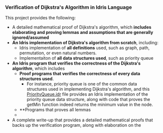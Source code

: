 ### Verification of Dijkstra's Algorithm in Idris Language

This project provides the following: 
- A detailed mathematical proof of Dijkstra's algorithm, which **includes elaborating and proving lemmas and assumptions that are generally ignored/assumed**
- **An Idris implementation of Dijkstra's algorithm from scratch**, including: 
  - Idris implementation of **all definitions** used, such as graph, path, permutation, or even natural numbers. 
  - Implementaiton of **all data structures used**, such as priority queue
- **An Idris program that verifies the correctness of the Dijkstra's algorithm**, which includes 
  - **Proof programs that verifies the correctness of every data structures used**. 
      - For instance, priority queue is one of the common data structures used in implementing Dijkstra's algorithm, and this [PriorityQueue.idr](https://github.com/EileenFeng/Verifying-Dijkstras-Algorithm-in-Idris/blob/master/code/PriorityQueue.idr) file provides an Idris implementation of the priority queue data structure, along with code that proves the getMin function indeed returns the minimum value in the node. 
  - **Programs that proves all lemmas
  - 
- A complete write-up that provides a detailed mathematical proofs that backs up the verification program, along with elaboration on the 
